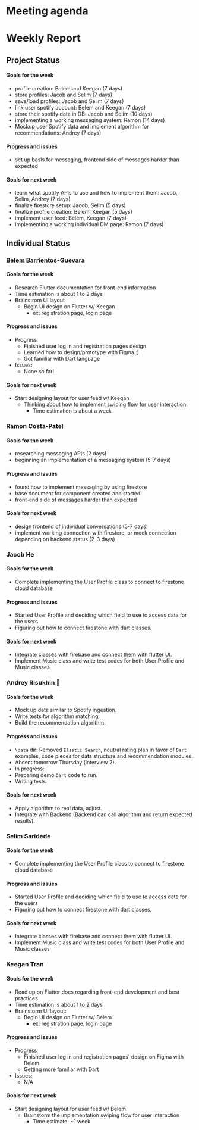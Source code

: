 # Meeting agenda

# Weekly Report

## Project Status

#### Goals for the week

- profile creation: Belem and Keegan (7 days)
- store profiles: Jacob and Selim (7 days)
- save/load profiles: Jacob and Selim (7 days)
- link user spotify account: Belem and Keegan (7 days)
- store their spotify data in DB: Jacob and Selim (10 days)
- implementing a working messaging system: Ramon (14 days)
- Mockup user Spotify data and implement algorithm for recommendations: Andrey (7 days)

#### Progress and issues

- set up basis for messaging, frontend side of messages harder than expected

#### Goals for next week

- learn what spotify APIs to use and how to implement them: Jacob, Selim, Andrey (7 days)
- finalize firestore setup: Jacob, Selim (5 days)
- finalize profile creation: Belem, Keegan (5 days)
- implement user feed: Belem, Keegan (7 days)
- implementing a working individual DM page: Ramon (7 days)

## Individual Status

### Belem Barrientos-Guevara

#### Goals for the week

- Research Flutter documentation for front-end information
- Time estimation is about 1 to 2 days
- Brainstrom UI layout
  - Begin UI design on Flutter w/ Keegan
    - ex: registration page, login page

#### Progress and issues

- Progress
  - Finished user log in and registration pages design
  - Learned how to design/prototype with Figma :)
  - Got familiar with Dart language
- Issues:
  - None so far!

#### Goals for next week

- Start designing layout for user feed w/ Keegan
  - Thinking about how to implement swiping flow for user interaction
    - Time estimation is about a week

### Ramon Costa-Patel

#### Goals for the week

- researching messaging APIs (2 days)
- beginning an implementation of a messaging system (5-7 days)

#### Progress and issues

- found how to implement messaging by using firestore
- base document for component created and started
- front-end side of messages harder than expected

#### Goals for next week

- design frontend of individual conversations (5-7 days)
- implement working connection with firestore, or mock connection depending on backend status (2-3 days)

### Jacob He

#### Goals for the week
* Complete implementing the User Profile class to connect to firestone cloud database
#### Progress and issues
* Started User Profile and deciding which field to use to access data for the users
* Figuring out how to connect firestone with dart classes.
#### Goals for next week
* Integrate classes with firebase and connect them with flutter UI.
* Implement Music class and write test codes for both User Profile and Music classes

### Andrey Risukhin :pig_nose:

#### Goals for the week

- Mock up data similar to Spotify ingestion.
- Write tests for algorithm matching.
- Build the recommendation algorithm.

#### Progress and issues

- `\data` dir: Removed `Elastic Search`, neutral rating plan in favor of `Dart` examples, code pieces for data structure and recommendation modules.
- Absent tomorrow Thursday (interview 2).
- In progress:
- Preparing demo `Dart` code to run.
- Writing tests.

#### Goals for next week

- Apply algorithm to real data, adjust.
- Integrate with Backend (Backend can call algorithm and return expected results).

### Selim Saridede
#### Goals for the week
* Complete implementing the User Profile class to connect to firestone cloud database
#### Progress and issues
* Started User Profile and deciding which field to use to access data for the users
* Figuring out how to connect firestone with dart classes.
#### Goals for next week
* Integrate classes with firebase and connect them with flutter UI.
* Implement Music class and write test codes for both User Profile and Music classes

### Keegan Tran

#### Goals for the week

- Read up on Flutter docs regarding front-end development and best practices
- Time estimation is about 1 to 2 days
- Brainstorm UI layout:
  - Begin UI design on Flutter w/ Belem
    - ex: registration page, login page

#### Progress and issues

- Progress
  - Finished user log in and registration pages' design on Figma with Belem
  - Getting more familiar with Dart
- Issues:
  - N/A

#### Goals for next week

- Start designing layout for user feed w/ Belem
  - Brainstorm the implementation swiping flow for user interaction
    - Time estimate: ~1 week
